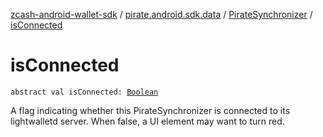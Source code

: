 [zcash-android-wallet-sdk](../../index.md) / [pirate.android.sdk.data](../index.md) / [PirateSynchronizer](index.md) / [isConnected](./is-connected.md)

# isConnected

`abstract val isConnected: `[`Boolean`](https://kotlinlang.org/api/latest/jvm/stdlib/kotlin/-boolean/index.html)

A flag indicating whether this PirateSynchronizer is connected to its lightwalletd server. When false, a UI element
may want to turn red.

